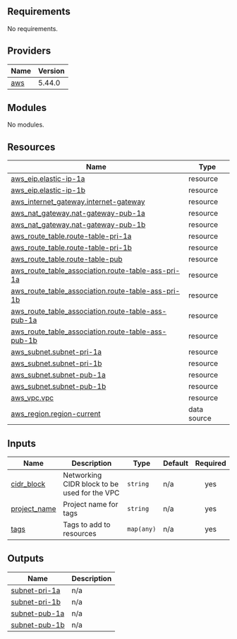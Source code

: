 <!-- BEGIN_TF_DOCS -->
## Requirements

No requirements.

## Providers

| Name | Version |
|------|---------|
| <a name="provider_aws"></a> [aws](#provider\_aws) | 5.44.0 |

## Modules

No modules.

## Resources

| Name | Type |
|------|------|
| [aws_eip.elastic-ip-1a](https://registry.terraform.io/providers/hashicorp/aws/latest/docs/resources/eip) | resource |
| [aws_eip.elastic-ip-1b](https://registry.terraform.io/providers/hashicorp/aws/latest/docs/resources/eip) | resource |
| [aws_internet_gateway.internet-gateway](https://registry.terraform.io/providers/hashicorp/aws/latest/docs/resources/internet_gateway) | resource |
| [aws_nat_gateway.nat-gateway-pub-1a](https://registry.terraform.io/providers/hashicorp/aws/latest/docs/resources/nat_gateway) | resource |
| [aws_nat_gateway.nat-gateway-pub-1b](https://registry.terraform.io/providers/hashicorp/aws/latest/docs/resources/nat_gateway) | resource |
| [aws_route_table.route-table-pri-1a](https://registry.terraform.io/providers/hashicorp/aws/latest/docs/resources/route_table) | resource |
| [aws_route_table.route-table-pri-1b](https://registry.terraform.io/providers/hashicorp/aws/latest/docs/resources/route_table) | resource |
| [aws_route_table.route-table-pub](https://registry.terraform.io/providers/hashicorp/aws/latest/docs/resources/route_table) | resource |
| [aws_route_table_association.route-table-ass-pri-1a](https://registry.terraform.io/providers/hashicorp/aws/latest/docs/resources/route_table_association) | resource |
| [aws_route_table_association.route-table-ass-pri-1b](https://registry.terraform.io/providers/hashicorp/aws/latest/docs/resources/route_table_association) | resource |
| [aws_route_table_association.route-table-ass-pub-1a](https://registry.terraform.io/providers/hashicorp/aws/latest/docs/resources/route_table_association) | resource |
| [aws_route_table_association.route-table-ass-pub-1b](https://registry.terraform.io/providers/hashicorp/aws/latest/docs/resources/route_table_association) | resource |
| [aws_subnet.subnet-pri-1a](https://registry.terraform.io/providers/hashicorp/aws/latest/docs/resources/subnet) | resource |
| [aws_subnet.subnet-pri-1b](https://registry.terraform.io/providers/hashicorp/aws/latest/docs/resources/subnet) | resource |
| [aws_subnet.subnet-pub-1a](https://registry.terraform.io/providers/hashicorp/aws/latest/docs/resources/subnet) | resource |
| [aws_subnet.subnet-pub-1b](https://registry.terraform.io/providers/hashicorp/aws/latest/docs/resources/subnet) | resource |
| [aws_vpc.vpc](https://registry.terraform.io/providers/hashicorp/aws/latest/docs/resources/vpc) | resource |
| [aws_region.region-current](https://registry.terraform.io/providers/hashicorp/aws/latest/docs/data-sources/region) | data source |

## Inputs

| Name | Description | Type | Default | Required |
|------|-------------|------|---------|:--------:|
| <a name="input_cidr_block"></a> [cidr\_block](#input\_cidr\_block) | Networking CIDR block to be used for the VPC | `string` | n/a | yes |
| <a name="input_project_name"></a> [project\_name](#input\_project\_name) | Project name for tags | `string` | n/a | yes |
| <a name="input_tags"></a> [tags](#input\_tags) | Tags to add to resources | `map(any)` | n/a | yes |

## Outputs

| Name | Description |
|------|-------------|
| <a name="output_subnet-pri-1a"></a> [subnet-pri-1a](#output\_subnet-pri-1a) | n/a |
| <a name="output_subnet-pri-1b"></a> [subnet-pri-1b](#output\_subnet-pri-1b) | n/a |
| <a name="output_subnet-pub-1a"></a> [subnet-pub-1a](#output\_subnet-pub-1a) | n/a |
| <a name="output_subnet-pub-1b"></a> [subnet-pub-1b](#output\_subnet-pub-1b) | n/a |
<!-- END_TF_DOCS -->